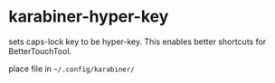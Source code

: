 # karabiner-hyper-key
sets caps-lock key to be hyper-key. This enables better shortcuts for BetterTouchTool.

place file in `~/.config/karabiner/`

